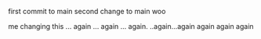 first commit to main
second change to main
woo

me changing this ... again ... again ... again. ..again...again
again
again
again
